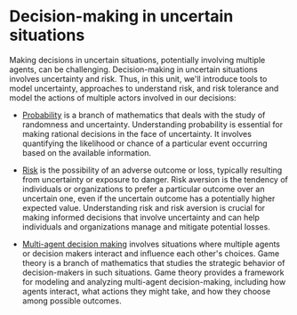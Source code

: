 # Decision-making in uncertain situations
Making decisions in uncertain situations, potentially involving multiple agents, can be challenging. Decision-making in uncertain situations involves uncertainty and risk. Thus, in this unit, we'll introduce tools to model uncertainty, approaches to understand risk, and risk tolerance and model the actions of multiple actors involved in our decisions:

* [Probability](./probability.md) is a branch of mathematics that deals with the study of randomness and uncertainty. Understanding probability is essential for making rational decisions in the face of uncertainty. It involves quantifying the likelihood or chance of a particular event occurring based on the available information.

* [Risk](./risk.md) is the possibility of an adverse outcome or loss, typically resulting from uncertainty or exposure to danger. Risk aversion is the tendency of individuals or organizations to prefer a particular outcome over an uncertain one, even if the uncertain outcome has a potentially higher expected value. Understanding risk and risk aversion is crucial for making informed decisions that involve uncertainty and can help individuals and organizations manage and mitigate potential losses.

* [Multi-agent decision making](./games.md) involves situations where multiple agents or decision makers interact and influence each other's choices. Game theory is a branch of mathematics that studies the strategic behavior of decision-makers in such situations. Game theory provides a framework for modeling and analyzing multi-agent decision-making, including how agents interact, what actions they might take, and how they choose among possible outcomes. 

